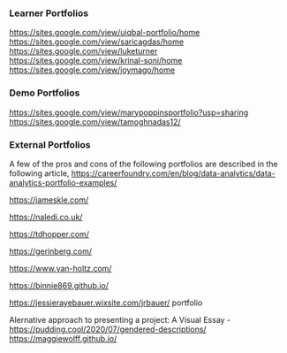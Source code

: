 ### Learner Portfolios
https://sites.google.com/view/uiqbal-portfolio/home
https://sites.google.com/view/saricagdas/home
https://sites.google.com/view/luketurner
https://sites.google.com/view/krinal-soni/home
https://sites.google.com/view/joymago/home

### Demo Portfolios
https://sites.google.com/view/marypoppinsportfolio?usp=sharing
https://sites.google.com/view/tamoghnadas12/ 

### External Portfolios
A few of the pros and cons of the following portfolios are described in the following article, https://careerfoundry.com/en/blog/data-analytics/data-analytics-portfolio-examples/

https://jameskle.com/

https://naledi.co.uk/

https://tdhopper.com/

https://gerinberg.com/

https://www.yan-holtz.com/

https://binnie869.github.io/

https://jessierayebauer.wixsite.com/jrbauer/
portfolio

Alernative approach to presenting a project: A Visual Essay - https://pudding.cool/2020/07/gendered-descriptions/
https://maggiewolff.github.io/


 